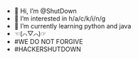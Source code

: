 - 👋 Hi, I’m @ShutDown
- 👀 I’m interested in h/a/c/k/i/n/g
- 🌱 I’m currently learning python and java  
- ☜(⌒▽⌒)☞
- #WE DO NOT FORGIVE
- #HACKERSHUTDOWN

